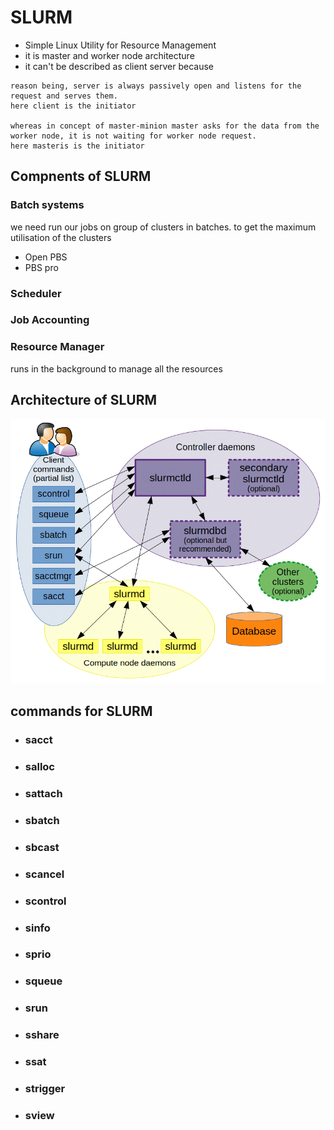 # SLURM
* Simple Linux Utility for Resource Management
* it is master and worker node architecture
* it can't be described as client server because

```
reason being, server is always passively open and listens for the request and serves them.
here client is the initiator

whereas in concept of master-minion master asks for the data from the worker node, it is not waiting for worker node request.
here masteris is the initiator
```

## Compnents of SLURM
### Batch systems
we need run our jobs on group of clusters in batches. to get the maximum utilisation of the clusters
* Open PBS
* PBS pro
### Scheduler 
### Job Accounting
### Resource Manager 
runs in the background to manage all the resources 

## Architecture of SLURM
![slurm architecture](./arch.gif)

## commands for SLURM
* ### sacct                 
* ### salloc
* ### sattach
* ### sbatch 
* ### sbcast 
* ### scancel 
* ### scontrol 
* ### sinfo 
* ### sprio 
* ### squeue 
* ### srun 
* ### sshare 
* ### ssat 
* ### strigger 
* ### sview 

